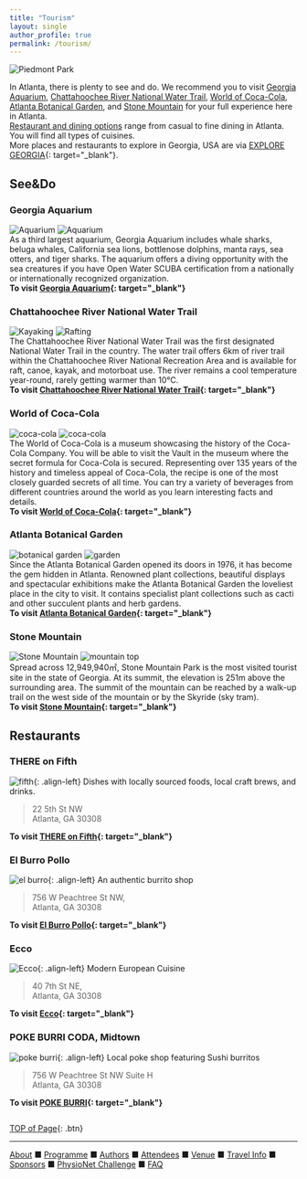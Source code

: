 ```yaml
---
title: "Tourism"
layout: single
author_profile: true
permalink: /tourism/
---
```

![Piedmont Park](/assets/img/piedmont_park.jpg)

<a name="top"></a>In Atlanta, there is plenty to see and do. We recommend you to visit [Georgia Aquarium](#aquarium), [Chattahoochee River National Water Trail](#river), [World of Coca-Cola](#cola), [Atlanta Botanical Garden](#garden), and [Stone Mountain](#stone) for your full experience here in Atlanta.\
[Restaurant and dining options](#restaurants) range from casual to fine dining in Atlanta. You will find all types of cuisines.\
More places and restaurants to explore in Georgia, USA are via [EXPLORE GEORGIA](https://www.exploregeorgia.org/){: target="_blank"}.
## See&Do
### <a name="aquarium"></a>Georgia Aquarium
![Aquarium](/assets/img/aquarium.jpg)  ![Aquarium](/assets/img/dolphins.jpg)\
As a third largest aquarium, Georgia Aquarium includes whale sharks, beluga whales, California sea lions, bottlenose dolphins, manta rays, sea otters, and tiger sharks. The aquarium offers a diving opportunity with the sea creatures if you have Open Water SCUBA certification from a nationally or internationally recognized organization.\
**To visit [Georgia Aquarium](https://www.georgiaaquarium.org/){: target="_blank"}**
### <a name="river"></a>Chattahoochee River National Water Trail
![Kayaking](/assets/img/kayaking.jpg)  ![Rafting](/assets/img/rafting.jpg)\
The Chattahoochee River National Water Trail was the first designated National Water Trail in the country. The water trail offers 6km of river trail within the Chattahoochee River National Recreation Area and is available for raft, canoe, kayak, and motorboat use. The river remains a cool temperature year-round, rarely getting warmer than 10°C.\
**To visit [Chattahoochee River National Water Trail](https://garivers.org/water-trails-and-paddling/chattahoochee-river-water-trail/){: target="_blank"}** 
### <a name="cola"></a>World of Coca-Cola
![coca-cola](/assets/img/coca_cola.jpg)  ![coca-cola](/assets/img/coke90.jpg)\
The World of Coca-Cola is a museum showcasing the history of the Coca-Cola Company. You will be able to visit the Vault in the museum where the secret formula for Coca-Cola is secured. Representing over 135 years of the history and timeless appeal of Coca-Cola, the recipe is one of the most closely guarded secrets of all time. You can try a variety of beverages from different countries around the world as you learn interesting facts and details.\
**To visit [World of Coca-Cola](https://www.worldofcoca-cola.com/){: target="_blank"}**
### <a name="garden"></a>Atlanta Botanical Garden
![botanical garden](/assets/img/botanical_garden.jpg)  ![garden](/assets/img/garden.jpg)\
Since the Atlanta Botanical Garden opened its doors in 1976, it has become the gem hidden in Atlanta. Renowned plant collections, beautiful displays and spectacular exhibitions make the Atlanta Botanical Garden the loveliest place in the city to visit. It contains specialist plant collections such as cacti and other succulent plants and herb gardens.\
**To visit [Atlanta Botanical Garden](https://atlantabg.org/){: target="_blank"}**
### <a name="stone"></a>Stone Mountain
![Stone Mountain](/assets/img/stone_mountain.jpg)  ![mountain top](/assets/img/mountain_top.jpg)\
Spread across 12,949,940㎡, Stone Mountain Park is the most visited tourist site in the state of Georgia. At its summit, the elevation is 251m above the surrounding area. The summit of the mountain can be reached by a walk-up trail on the west side of the mountain or by the Skyride (sky tram).\
**To visit [Stone Mountain](https://www.stonemountainpark.com/){: target="_blank"}**

## <a name="restaurants"></a>Restaurants 
### THERE on Fifth
![fifth](/assets/img/fifth.jpg){: .align-left} 
Dishes with locally sourced foods, local craft brews, and drinks.
> 22 5th St NW\
Atlanta, GA 30308

**To visit [THERE on Fifth](https://thereonfifth.com/){: target="_blank"}**

### El Burro Pollo
![el burro](/assets/img/el_burro.jpg){: .align-left}
An authentic burrito shop
> 756 W Peachtree St NW,\
Atlanta, GA 30308

**To visit [El Burro Pollo](https://www.elburropollo.com/){: target="_blank"}**

### Ecco
![Ecco](/assets/img/ecco.jpg){: .align-left}
Modern European Cuisine
> 40 7th St NE,\
Atlanta, GA 30308

**To visit [Ecco](https://www.ecco-atlanta.com/midtown-hours-and-location/){: target="_blank"}**

### POKE BURRI CODA, Midtown
![poke burri](/assets/img/pokeburri.jpg){: .align-left}
Local poke shop featuring Sushi burritos
> 756 W Peachtree St NW Suite H\
Atlanta, GA 30308

**To visit [POKE BURRI](https://www.pokeburri.com/locations/poke-burri-coda){: target="_blank"}**

<pre>
</pre>
[TOP of Page](#top){: .btn}

---

[About](../about/) &#9632; [Programme](../programme/) &#9632; [Authors](../authors) &#9632; [Attendees](../attendees/) &#9632; [Venue](../venue/) &#9632; [Travel Info](../travel) &#9632;  [Sponsors](../sponsors/) &#9632; [PhysioNet Challenge](../challenge/) &#9632; [FAQ](../faq/)
